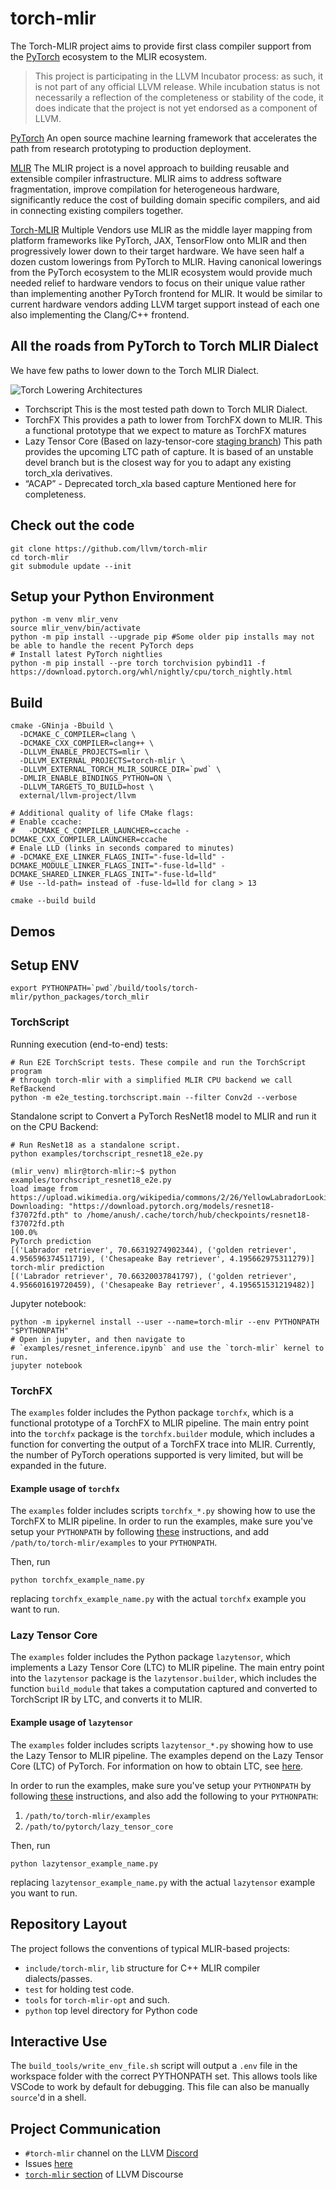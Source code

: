 # torch-mlir

The Torch-MLIR project aims to provide first class compiler support from the [PyTorch](https://pytorch.org) ecosystem to the MLIR ecosystem.

> This project is participating in the LLVM Incubator process: as such, it is
not part of any official LLVM release.  While incubation status is not
necessarily a reflection of the completeness or stability of the code, it
does indicate that the project is not yet endorsed as a component of LLVM.

[PyTorch](https://pytorch.org)
An open source machine learning framework that accelerates the path from research prototyping to production deployment.

[MLIR](https://mlir.llvm.org)
The MLIR project is a novel approach to building reusable and extensible compiler infrastructure. MLIR aims to address software fragmentation, improve compilation for heterogeneous hardware, significantly reduce the cost of building domain specific compilers, and aid in connecting existing compilers together.

[Torch-MLIR](https://github.com/llvm/torch-mlir)
Multiple Vendors use MLIR as the middle layer mapping from platform frameworks like PyTorch, JAX, TensorFlow onto MLIR and then progressively lower down to their target hardware. We have seen half a dozen custom lowerings from PyTorch to MLIR. Having canonical lowerings from the PyTorch ecosystem to the MLIR ecosystem would provide much needed relief to hardware vendors to focus on their unique value rather than implementing another PyTorch frontend for MLIR. It would be similar to current hardware vendors adding LLVM target support instead of each one also implementing the Clang/C++ frontend.

## All the roads from PyTorch to Torch MLIR Dialect

We have few paths to lower down to the Torch MLIR Dialect.

![Torch Lowering Architectures](Torch-MLIR.png)

 - Torchscript
    This is the most tested path down to Torch MLIR Dialect.
 - TorchFX
	This provides a path to lower from TorchFX down to MLIR. This a functional prototype that we expect to mature as TorchFX matures
 - Lazy Tensor Core (Based on lazy-tensor-core [staging branch](https://github.com/pytorch/pytorch/tree/lazy_tensor_staging/lazy_tensor_core))
	This path provides the upcoming LTC path of capture. It is based of an unstable devel branch but is the closest way for you to adapt any existing torch_xla derivatives.
 - “ACAP”  - Deprecated torch_xla based capture Mentioned here for completeness.

## Check out the code

```shell
git clone https://github.com/llvm/torch-mlir
cd torch-mlir
git submodule update --init
```

## Setup your Python Environment

```
python -m venv mlir_venv
source mlir_venv/bin/activate
python -m pip install --upgrade pip #Some older pip installs may not be able to handle the recent PyTorch deps
# Install latest PyTorch nightlies
python -m pip install --pre torch torchvision pybind11 -f https://download.pytorch.org/whl/nightly/cpu/torch_nightly.html
```

## Build 
```
cmake -GNinja -Bbuild \
  -DCMAKE_C_COMPILER=clang \
  -DCMAKE_CXX_COMPILER=clang++ \
  -DLLVM_ENABLE_PROJECTS=mlir \
  -DLLVM_EXTERNAL_PROJECTS=torch-mlir \
  -DLLVM_EXTERNAL_TORCH_MLIR_SOURCE_DIR=`pwd` \
  -DMLIR_ENABLE_BINDINGS_PYTHON=ON \
  -DLLVM_TARGETS_TO_BUILD=host \
  external/llvm-project/llvm

# Additional quality of life CMake flags:
# Enable ccache:
#   -DCMAKE_C_COMPILER_LAUNCHER=ccache -DCMAKE_CXX_COMPILER_LAUNCHER=ccache
# Enale LLD (links in seconds compared to minutes)
# -DCMAKE_EXE_LINKER_FLAGS_INIT="-fuse-ld=lld" -DCMAKE_MODULE_LINKER_FLAGS_INIT="-fuse-ld=lld" -DCMAKE_SHARED_LINKER_FLAGS_INIT="-fuse-ld=lld"
# Use --ld-path= instead of -fuse-ld=lld for clang > 13

cmake --build build
```
## Demos

## Setup ENV
```
export PYTHONPATH=`pwd`/build/tools/torch-mlir/python_packages/torch_mlir
```

### TorchScript
Running execution (end-to-end) tests:

```
# Run E2E TorchScript tests. These compile and run the TorchScript program
# through torch-mlir with a simplified MLIR CPU backend we call RefBackend
python -m e2e_testing.torchscript.main --filter Conv2d --verbose
```

Standalone script to Convert a PyTorch ResNet18 model to MLIR and run it on the CPU Backend:

```
# Run ResNet18 as a standalone script.
python examples/torchscript_resnet18_e2e.py

(mlir_venv) mlir@torch-mlir:~$ python examples/torchscript_resnet18_e2e.py
load image from https://upload.wikimedia.org/wikipedia/commons/2/26/YellowLabradorLooking_new.jpg
Downloading: "https://download.pytorch.org/models/resnet18-f37072fd.pth" to /home/anush/.cache/torch/hub/checkpoints/resnet18-f37072fd.pth
100.0%
PyTorch prediction
[('Labrador retriever', 70.66319274902344), ('golden retriever', 4.956596374511719), ('Chesapeake Bay retriever', 4.195662975311279)]
torch-mlir prediction
[('Labrador retriever', 70.66320037841797), ('golden retriever', 4.956601619720459), ('Chesapeake Bay retriever', 4.195651531219482)]

```

Jupyter notebook:
```
python -m ipykernel install --user --name=torch-mlir --env PYTHONPATH "$PYTHONPATH"
# Open in jupyter, and then navigate to
# `examples/resnet_inference.ipynb` and use the `torch-mlir` kernel to run.
jupyter notebook
```

### TorchFX

The `examples` folder includes the Python package `torchfx`, which is a functional prototype of a TorchFX to MLIR pipeline. The main entry point into the `torchfx` package is the `torchfx.builder` module, which includes a function for converting the output of a TorchFX trace into MLIR. Currently, the number of PyTorch operations supported is very limited, but will be expanded in the future.

#### Example usage of `torchfx`

The `examples` folder includes scripts `torchfx_*.py` showing how to use the TorchFX to MLIR pipeline. In order to run the examples, make sure you've setup your `PYTHONPATH` by following [these](#setup-env) instructions, and add `/path/to/torch-mlir/examples` to your `PYTHONPATH`.

Then, run

```
python torchfx_example_name.py
```

replacing `torchfx_example_name.py` with the actual `torchfx` example you want to run.


### Lazy Tensor Core

The `examples` folder includes the Python package `lazytensor`, which implements a Lazy Tensor Core (LTC) to MLIR pipeline. The main entry point into the `lazytensor` package is the `lazytensor.builder`, which includes the function `build_module` that takes a computation captured and converted to TorchScript IR by LTC, and converts it to MLIR.

#### Example usage of `lazytensor`

The `examples` folder includes scripts `lazytensor_*.py` showing how to use the Lazy Tensor to MLIR pipeline. The examples depend on the Lazy Tensor Core (LTC) of PyTorch. For information on how to obtain LTC, see [here](https://github.com/pytorch/pytorch/blob/lazy_tensor_staging/lazy_tensor_core/QUICKSTART.md). 

In order to run the examples, make sure you've setup your `PYTHONPATH` by following [these](#setup-env) instructions, and also add the following to your `PYTHONPATH`:
1. `/path/to/torch-mlir/examples`
2. `/path/to/pytorch/lazy_tensor_core`

Then, run

```
python lazytensor_example_name.py
```

replacing `lazytensor_example_name.py` with the actual `lazytensor` example you want to run.

## Repository Layout

The project follows the conventions of typical MLIR-based projects:

* `include/torch-mlir`, `lib` structure for C++ MLIR compiler dialects/passes.
* `test` for holding test code.
* `tools` for `torch-mlir-opt` and such.
* `python` top level directory for Python code

## Interactive Use

The `build_tools/write_env_file.sh` script will output a `.env`
file in the workspace folder with the correct PYTHONPATH set. This allows
tools like VSCode to work by default for debugging. This file can also be
manually `source`'d in a shell.

## Project Communication

- `#torch-mlir` channel on the LLVM [Discord](https://discord.gg/xS7Z362)
- Issues [here](https://github.com/llvm/torch-mlir/issues)
- [`torch-mlir` section](https://llvm.discourse.group/c/projects-that-want-to-become-official-llvm-projects/torch-mlir/41) of LLVM Discourse
